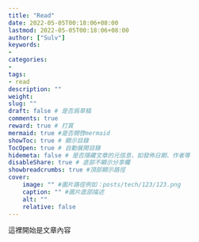 ```yaml
---
title: "Read"
date: 2022-05-05T00:18:06+08:00
lastmod: 2022-05-05T00:18:06+08:00
author: ["Sulv"]
keywords: 
- 
categories: 
- 
tags: 
- read
description: ""
weight:
slug: ""
draft: false # 是否爲草稿
comments: true
reward: true # 打賞
mermaid: true #是否開啓mermaid
showToc: true # 顯示目錄
TocOpen: true # 自動展開目錄
hidemeta: false # 是否隱藏文章的元信息，如發佈日期、作者等
disableShare: true # 底部不顯示分享欄
showbreadcrumbs: true #頂部顯示路徑
cover:
    image: "" #圖片路徑例如：posts/tech/123/123.png
    caption: "" #圖片底部描述
    alt: ""
    relative: false
---
```



這裡開始是文章內容

